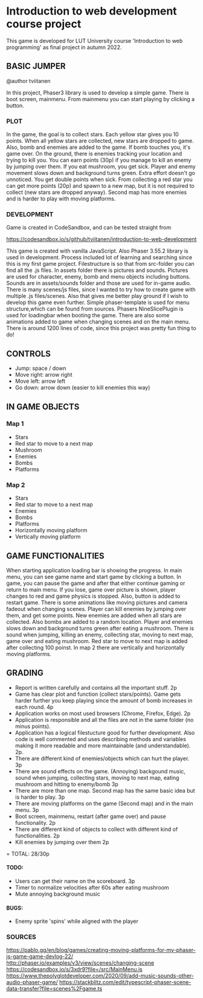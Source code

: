 # Introduction to web development course project

This game is developed for LUT University course 'Introduction to web programming' as final project in autumn 2022.

## BASIC JUMPER

@author tviitanen

In this project, Phaser3 library is used to develop a simple game. There is boot screen, mainmenu. From mainmenu you can start playing by clicking a button.

### PLOT

In the game, the goal is to collect stars. Each yellow star gives you 10 points. When all yellow stars are collected, new stars are dropped to game. Also, bomb and enemies are added to the game. If bomb touches you, it's game over. On the ground, there is enemies tracking your location and trying to kill you. You can earn points (30p) if you manage to kill an enemy by jumping over them. If you eat mushroom, you get sick. Player and enemy movement slows down and background turns green. Extra effort doesn't go unnoticed. You get double points when sick. From collecting a red star you can get more points (20p) and spawn to a new map, but it is not required to collect (new stars are dropped anyway). Second map has more enemies and is harder to play with moving platforms.

### DEVELOPMENT

Game is created in CodeSandbox, and can be tested straight from

https://codesandbox.io/s/github/tviitanen/introduction-to-web-development

This game is created with vanilla JavaScript. Also Phaser 3.55.2 library is used in development. Process included lot of learning and searching since this is my first game project. Filestructure is so that from src-folder you can find all the .js files. In assets folder there is pictures and sounds. Pictures are used for character, enemy, bomb and menu objects including buttons. Sounds are in assets/sounds folder and those are used for in-game audio. There is many scenes/js files, since I wanted to try how to create game with multiple .js files/scenes. Also that gives me better play ground if I wish to develop this game even further. Simple phaser-template is used for menu structure,which can be found from sources. Phasers NineSlicePlugin is used for loadingbar when booting the game. There are also some animations added to game when changing scenes and on the main menu. There is around 1200 lines of code, since this project was pretty fun thing to do!

## CONTROLS

- Jump: space / down
- Move right: arrow right
- Move left: arrow left
- Go down: arrow down (easier to kill enemies this way)

## IN GAME OBJECTS

### Map 1

- Stars
- Red star to move to a next map
- Mushroom
- Enemies
- Bombs
- Platforms

### Map 2

- Stars
- Red star to move to a next map
- Enemies
- Bombs
- Platforms
- Horizontally moving platform
- Vertically moving platform

## GAME FUNCTIONALITIES

When starting application loading bar is showing the progress. In main menu, you can see game name and start game by clicking a button. In game, you can pause the game and after that either continue gaming or return to main menu. If you lose, game over picture is shown, player changes to red and game physics is stopped. Also, button is added to restart game. There is some animations like moving pictures and camera fadeout when changing scenes. Player can kill enemies by jumping over them, and get some points. New enemies are added when all stars are collected. Also bombs are added to a random location. Player and enemies slows down and background turns green after eating a mushroom. There is sound when jumping, killing an enemy, collecting star, moving to next map, game over and eating mushroom. Red star to move to next map is added after collecting 100 poinst. In map 2 there are vertically and horizontally moving platforms.

## GRADING

- Report is written carefully and contains all the important stuff. 2p
- Game has clear plot and function (collect stars/points). Game gets harder further you keep playing since the amount of bomb increases in each round. 4p
- Application works on most used browsers (Chrome, Firefox, Edge). 2p
- Application is responsible and all the files are not in the same folder (no minus points).
- Application has a logical filestucture good for further development. Also code is well commented and uses describing methods and variables making it more readable and more maintainable (and understandable). 2p.
- There are different kind of enemies/objects which can hurt the player. 3p
- There are sound effects on the game. (Annoying) backgound music, sound when jumping, collecting stars, moving to next map, eating mushroom and hitting to enemy/bomb 3p
- There are more than one map. Second map has the same basic idea but is harder to play. 3p
- There are moving platforms on the game (Second map) and in the main menu. 3p
- Boot screen, mainmenu, restart (after game over) and pause functionality. 2p
- There are different kind of objects to collect with different kind of functionalities. 2p
- Kill enemies by jumping over them 2p

= TOTAL: 28/30p

#### TODO:

- Users can get their name on the scoreboard. 3p
- Timer to normalize velocities after 60s after eating mushroom
- Mute annoying background music

#### BUGS:

- Enemy sprite 'spins' while aligned with the player

### SOURCES

https://pablo.gg/en/blog/games/creating-moving-platforms-for-my-phaser-js-game-game-devlog-22/
http://phaser.io/examples/v3/view/scenes/changing-scene
https://codesandbox.io/s/3xdr9?file=/src/MainMenu.js
https://www.thepolyglotdeveloper.com/2020/09/add-music-sounds-other-audio-phaser-game/
https://stackblitz.com/edit/typescript-phaser-scene-data-transfer?file=scenes%2Fgame.ts
